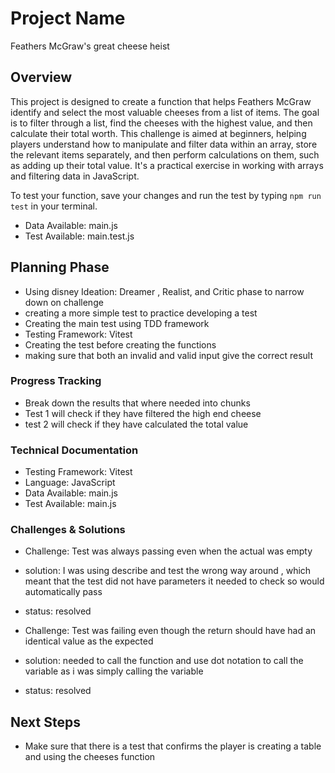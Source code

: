 # Project Name
Feathers McGraw's great cheese heist 
## Overview

This project is designed to create a function that helps Feathers McGraw identify and select the most valuable cheeses from a list of items. The goal is to filter through a list, find the cheeses with the highest value, and then calculate their total worth. This challenge is aimed at beginners, helping players understand how to manipulate and filter data within an array, store the relevant items separately, and then perform calculations on them, such as adding up their total value. It's a practical exercise in working with arrays and filtering data in JavaScript.

To test your function, save your changes and run the test by typing `npm run test` in your terminal.

- Data Available: main.js
- Test Available: main.test.js

## Planning Phase
- Using disney Ideation: Dreamer , Realist, and Critic phase to narrow down on challenge
- creating a more simple test to practice developing a test 
- Creating the main test using TDD framework
- Testing Framework: Vitest
- Creating the test before creating the functions 
- making sure that both an invalid and valid input give the correct result

### Progress Tracking
- Break down the results that where needed into chunks 
- Test 1 will check if they have filtered the high end cheese
- test 2 will check if they have calculated the total value 

### Technical Documentation
- Testing Framework: Vitest
- Language: JavaScript
- Data Available: main.js
- Test Available: main.js
### Challenges & Solutions
- Challenge: Test was always passing even when the actual was empty 
- solution: I was using describe and test the wrong way around , which meant that the test did not have parameters it needed to check so would automatically pass 
- status: resolved 

- Challenge: Test was failing even though the return should have had an identical value as the expected 
- solution: needed to call the function and use dot notation to call the variable as i was simply calling the variable 
- status: resolved 

## Next Steps
- Make sure that there is a test that confirms the player is creating a table and using the cheeses function
  